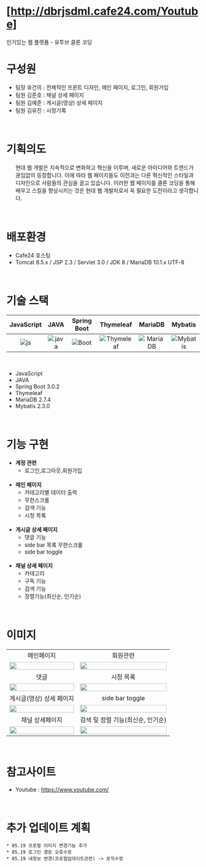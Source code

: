 # [http://dbrjsdml.cafe24.com/Youtube]

<p>인기있는 웹 플랫폼 - 유투브 클론 코딩</p>

# 구성원

* 팀장 유건의 : 전체적인 프론트 디자인, 메인 페이지, 로그인, 회원가입
* 팀원 김준호 : 채널 상세 페이지
* 팀원 김예준 : 게시글(영상) 상세 페이지
* 팀원 김유진 : 시청기록

<br>

# 기획의도
<ul>
    <li style="list-style: none;">
        현대 웹 개발은 지속적으로 변화하고 혁신을 이루며, 새로운 아이디어와 트렌드가 끊임없이 등장합니다. 이에 따라 웹 페이지들도 이전과는 다른 혁신적인 스타일과 디자인으로 사람들의 관심을 끌고 있습니다. 이러한 웹 페이지를 클론 코딩을 통해 배우고 스킬을 향상시키는
것은 현대 웹 개발자로서 꼭 필요한 도전이라고 생각합니다.
    </li>
</ul>

<br>

# 배포환경
<div>
    <ul>
        <li>Cafe24 호스팅</li>
        <li>Tomcat 8.5.x / JSP 2.3 / Servlet 3.0 / JDK 8 / MariaDB 10.1.x UTF-8 </li>
    </ul>
</div>

<br>

# 기술 스택

<div>

| JavaScript |    JAVA    |  Spring Boot |  Thymeleaf   | MariaDB    | Mybatis    |
| :--------: | :--------: | :------:     | :-----:      | :-----:    | :-----:    |
|   ![js]    |   ![java]  | ![Boot]      | ![Thymeleaf] | ![MariaDB] | ![Mybatis] |
    
</div>

<br>

<div>
    <ul>
        <li>JavaScript</li>
        <li>JAVA</li>
        <li>Spring Boot 3.0.2</li>
        <li>Thymeleaf</li>
        <li>MariaDB 2.7.4</li>
        <li>Mybatis 2.3.0</li>
    </ul>
</div>

<br>

# 기능 구현
<div>
    <ul>
        <li>
            <strong>계정 관련</strong>
            <ul>
                <li>로그인,로그아웃,회원가입</li>
            </ul>
        </li><br>
        <li>
            <strong>메인 페이지</strong>
            <ul>
                <li>카테고리별 데이터 출력</li>
                <li>무한스크롤</li>
                <li>검색 기능</li>
                <li>시청 목록</li>
            </ul>
        </li><br>
        <li>
            <strong>게시글 상세 페이지</strong>
            <ul>
                <li>댓글 기능</li>
                <li>side bar 목록 무한스크롤</li>
                <li>side bar toggle</li>
            </ul>
        </li><br>
        <li>
            <strong>채널 상세 페이지</strong>
            <ul>
                <li>카테고리</li>
                <li>구독 기능</li>
                <li>검색 기능</li>
                <li>정렬기능(최신순, 인기순)</li>
            </ul>
        </li>
    </ul>
</div>

<br>

# 이미지

<div>
    <table>
        <tbody>
            <tr>
                <td align="center">
                    메인페이지
                </td>
                <td align="center">
                    회원관련
                </td>
            </tr>
            <tr>
                <td>
                    <img src="http://dbrjsdml.cafe24.com/Youtube/photo/main/main.png" width="100%">
                </td>
                <td>
                    <img src="http://dbrjsdml.cafe24.com/Youtube/photo/user/login.png" width="100%">
                </td>
            </tr>
            <tr>
                <td align="center">댓글 </td>
                <td align="center">시청 목록</td>
            </tr>
            <tr>
                <td>
                    <img src="http://dbrjsdml.cafe24.com/Youtube/photo/detailPage/comment.png" width="100%">
                </td>
                <td>
                    <img src="http://dbrjsdml.cafe24.com/Youtube/photo/main/viewList.png" width="100%">
                </td>
            </tr>
            <tr>
                <td align="center">게시글(영상) 상세 페이지</td>
                <td align="center">side bar toggle</td>
            </tr>
            <tr>
                <td>
                   <img src="http://dbrjsdml.cafe24.com/Youtube/photo/detailPage/detail.png" width="100%">
                </td>
                <td>
                     <img src="http://dbrjsdml.cafe24.com/Youtube/photo/detailPage/sideBarToggle.png" width="100%">
                </td>
            </tr>
                        <tr>
                <td align="center">채널 상세페이지</td>
                <td align="center">검색 및 정렬 기능(최신순, 인기순)</td>
            </tr>
            <tr>
                <td>
                    <img src="http://dbrjsdml.cafe24.com/Youtube/photo/channelPage/channel.png" width="100%">
                </td>
                 <td>
                    <img src="http://dbrjsdml.cafe24.com/Youtube/photo/main/search.png" width="100%">
                </td>
            </tr>
        </tbody>
    </table>
</div>

<br>

# 참고사이트
   * Youtube : https://www.youtube.com/



<br>

# 추가 업데이트 계획
    * 05.19 프로필 이미지 변경기능 추가
    * 05.19 로그인 경로 오류수정
    * 05.19 내정보 변경(프로필업데이트관련) -> 로직수정

<br>
<br>

     
[js]: https://noticon-static.tammolo.com/dgggcrkxq/image/upload/v1567008394/noticon/ohybolu4ensol1gzqas1.png
[java]: https://noticon-static.tammolo.com/dgggcrkxq/image/upload/v1566913897/noticon/xbvewg1m3azbpnrzck1k.png
[Boot]: https://noticon-static.tammolo.com/dgggcrkxq/image/upload/v1567008187/noticon/m4oad4rbf65fjszx0did.png
[Thymeleaf]: https://noticon-static.tammolo.com/dgggcrkxq/image/upload/v1592435734/noticon/ovcserf615eo3sbcbv8b.png
[MariaDB]: https://noticon-static.tammolo.com/dgggcrkxq/image/upload/v1566920129/noticon/r9gn1ilil1r8ar4w59dj.png
[Mybatis]: https://noticon-static.tammolo.com/dgggcrkxq/image/upload/v1592435324/noticon/judba41udt3wtirdj4ek.png
